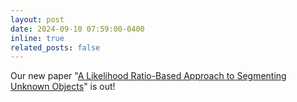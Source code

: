 ```yaml
---
layout: post
date: 2024-09-10 07:59:00-0400
inline: true
related_posts: false
---
```


Our new paper "[A Likelihood Ratio-Based Approach to Segmenting Unknown Objects](https://arxiv.org/abs/2409.06424)" is out!